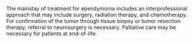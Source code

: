 The mainstay of treatment for ependymoma includes an interprofessional approach that may include surgery, radiation therapy, and chemotherapy. For confirmation of the tumor through tissue biopsy or tumor resection therapy, referral to neurosurgery is necessary. Palliative care may be necessary for patients at end-of-life.